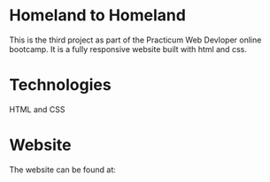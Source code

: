# Homeland to Homeland
This is the third project as part of the Practicum Web Devloper online bootcamp. It is a fully responsive website built with html and css. 
# Technologies
HTML and CSS
# Website
The website can be found at: 